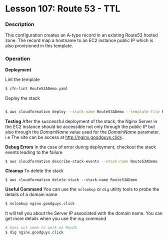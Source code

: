 # Lesson 107: Route 53 - TTL

### Description

This configuration creates an A-type record in an existing Route53 hosted zone.
The record map a hostname to an EC2 instance public IP which is also provisioned in this template.

### Operation

**Deployment**

Lint the template

```bash
$ cfn-lint Route53ADemo.yaml
```

Deploy the stack

```bash

$ aws cloudformation deploy --stack-name Route53ADemo --template-file Route53ADemo.yaml \
```

**Testing**
After the successful deployment of the stack, the Nginx Server in the EC2 instance should be accessible not only through the public IP but also through the _DomainName_ value used for the _DomainName_ parameter. i.e The site can be access at http://nginx.goodguys.click .

**Debug Errors**
In the case of error during deployment, checkout the stack events leading to the failure

```bash
$ aws cloudformation describe-stack-events --stack-name Route53ADemo
```

**Cleanup**
To delete the stack

```
$ aws cloudformation delete-stack --stack-name Route53ADemo
```

**Useful Command**
You can use the `nslookup` or `dig` utility tools to probe the details of a domain name

```bash
$ nslookup nginx.goodguys.click
```

It will tell you about the Server IP associated with the domain name.
You can get more details when you use the `dig` command

```bash
# Does not seem to work on MacOS
$ dig nginx.goodguys.click
```
